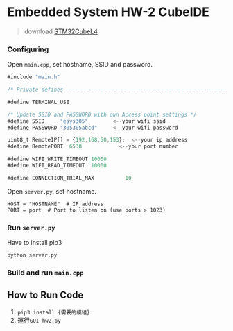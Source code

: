 # Embedded System HW-2 CubeIDE

> download [STM32CubeL4](https://github.com/STMicroelectronics/STM32CubeL4)

### Configuring
Open `main.cpp`, set hostname, SSID and password.

```javascript
#include "main.h"

/* Private defines -----------------------------------------------------------*/

#define TERMINAL_USE

/* Update SSID and PASSWORD with own Access point settings */
#define SSID     "esys305"        <--your wifi ssid
#define PASSWORD "305305abcd"     <--your wifi password

uint8_t RemoteIP[] = {192,168,50,153};  <--your ip address
#define RemotePORT	6538            <--your port number

#define WIFI_WRITE_TIMEOUT 10000
#define WIFI_READ_TIMEOUT  10000

#define CONNECTION_TRIAL_MAX          10
```
Open `server.py`, set hostname.

```
HOST = "HOSTNAME"  # IP address
PORT = port  # Port to listen on (use ports > 1023)
```

### Run `server.py`
Have to install pip3
```
python server.py
```

### Build and run `main.cpp`

## How to Run Code
1. `pip3 install {需要的模組}`
2. 運行`GUI-hw2.py`
